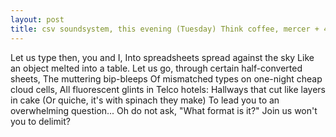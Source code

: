 ```yaml
---
layout: post
title: csv soundsystem, this evening (Tuesday) Think coffee, mercer + 4th, 6:45pm
---
```



Let us type then, you and I,
Into spreadsheets spread against the sky
Like an object melted into a table.
Let us go, through certain half-converted sheets,
The muttering bip-bleeps
Of mismatched types on one-night cheap cloud cells,
All fluorescent glints in Telco hotels:
Hallways that cut like layers in cake
(Or quiche, it's with spinach they make)
To lead you to an overwhelming question...
Oh do not ask, "What format is it?"
Join us won't you to delimit?